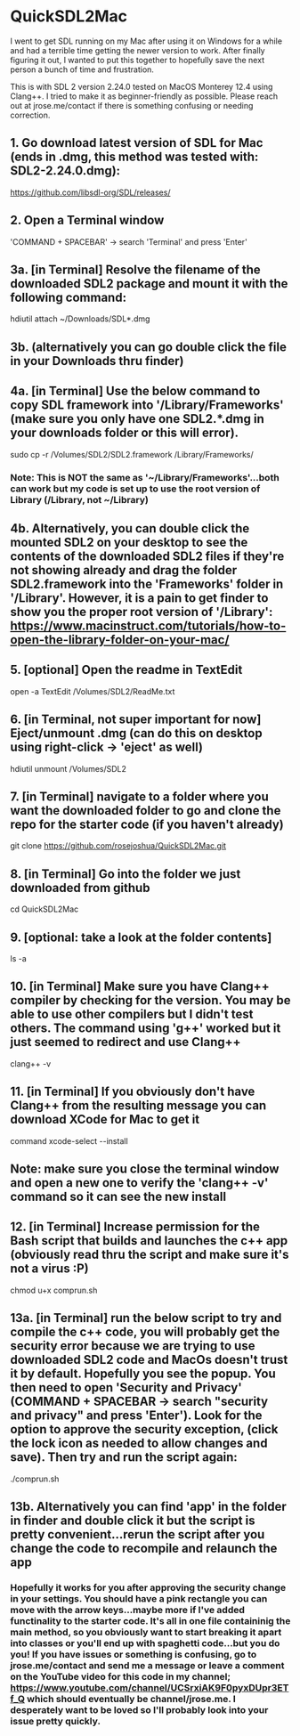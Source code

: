 # QuickSDL2Mac
I went to get SDL running on my Mac after using it on Windows for a while and had a terrible time getting the newer version to work. After finally figuring it out, I wanted to put this together to hopefully save the next person a bunch of time and frustration.

This is with SDL 2 version 2.24.0 tested on MacOS Monterey 12.4 using Clang++. I tried to make it as beginner-friendly as possible.
Please reach out at jrose.me/contact if there is something confusing or needing correction.

## 1. Go download latest version of SDL for Mac (ends in .dmg, this method was tested with: SDL2-2.24.0.dmg): 
https://github.com/libsdl-org/SDL/releases/

## 2. Open a Terminal window
'COMMAND + SPACEBAR' -> search 'Terminal' and press 'Enter'

## 3a. [in Terminal] Resolve the filename of the downloaded SDL2 package and mount it with the following command: 
hdiutil attach ~/Downloads/SDL*.dmg
## 3b. (alternatively you can go double click the file in your Downloads thru finder)


## 4a. [in Terminal] Use the below command to copy SDL framework into '/Library/Frameworks' (make sure you only have one SDL2.*.dmg in your downloads folder or this will error). 
sudo cp -r /Volumes/SDL2/SDL2.framework /Library/Frameworks/
### Note: This is NOT the same as '~/Library/Frameworks'...both can work but my code is set up to use the root version of Library (/Library, not ~/Library)
## 4b. Alternatively, you can double click the mounted SDL2 on your desktop to see the contents of the downloaded SDL2 files if they're not showing already and drag the folder SDL2.framework into the 'Frameworks' folder in '/Library'. However, it is a pain to get finder to show you the proper root version of '/Library': https://www.macinstruct.com/tutorials/how-to-open-the-library-folder-on-your-mac/

## 5. [optional] Open the readme in TextEdit
open -a TextEdit /Volumes/SDL2/ReadMe.txt

## 6. [in Terminal, not super important for now] Eject/unmount .dmg (can do this on desktop using right-click -> 'eject' as well)
hdiutil unmount /Volumes/SDL2

## 7. [in Terminal] navigate to a folder where you want the downloaded folder to go and clone the repo for the starter code (if you haven't already)
git clone https://github.com/rosejoshua/QuickSDL2Mac.git

## 8. [in Terminal] Go into the folder we just downloaded from github
cd QuickSDL2Mac

## 9. [optional: take a look at the folder contents]
ls -a

## 10. [in Terminal] Make sure you have Clang++ compiler by checking for the version. You may be able to use other compilers but I didn't test others. The command using 'g++' worked but it just seemed to redirect and use Clang++
clang++ -v

## 11. [in Terminal] If you obviously don't have Clang++ from the resulting message you can download XCode for Mac to get it
command xcode-select --install
## Note: make sure you close the terminal window and open a new one to verify the 'clang++ -v' command so it can see the new install

## 12. [in Terminal] Increase permission for the Bash script that builds and launches the c++ app (obviously read thru the script and make sure it's not a virus :P)
chmod u+x comprun.sh

## 13a. [in Terminal] run the below script to try and compile the c++ code, you will probably get the security error because we are trying to use downloaded SDL2 code and MacOs doesn't trust it by default. Hopefully you see the popup. You then need to open 'Security and Privacy' (COMMAND + SPACEBAR -> search "security and privacy" and press 'Enter'). Look for the option to approve the security exception, (click the lock icon as needed to allow changes and save). Then try and run the script again:
./comprun.sh

## 13b. Alternatively you can find 'app' in the folder in finder and double click it but the script is pretty convenient...rerun the script after you change the code to recompile and relaunch the app

### Hopefully it works for you after approving the security change in your settings. You should have a pink rectangle you can move with the arrow keys...maybe more if I've added functinality to the starter code. It's all in one file containinig the main method, so you obviously want to start breaking it apart into classes or you'll end up with spaghetti code...but you do you! If you have issues or something is confusing, go to jrose.me/contact and send me a message or leave a comment on the YouTube video for this code in my channel; https://www.youtube.com/channel/UCSrxiAK9F0pyxDUpr3ETf_Q which should eventually be channel/jrose.me. I desperately want to be loved so I'll probably look into your issue pretty quickly.
